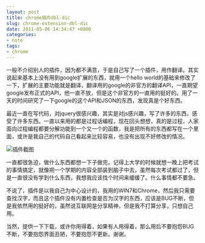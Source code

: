 ```yaml
---
layout: post
title: chrome插件dbl-dic
slug: chrome-extension-dbl-dic
date: 2011-05-06 14:34:47 +0800
categories:
- note
tags:
- chrome
---
```


一般不介绍别人的插件，因为都不满意，于是自己写了一个插件，用作翻译。其实说起来基本上没有用到google扩展的东西，就用一个hello world的基础来修改了一下，扩展的主要功能就是翻译，翻译用的google的非官方的翻译API，一直期望google发布正式的API，他一直不放，但是这个非官方的一直用的挺好的。用了一天的时间研究了一下google的这个API和JSON的东西，发现真是个好东西。


最近一直在写代码，对jquery很感兴趣，其实是对js感兴趣，写了许多的东西，感受了许多东西。一直以来用的都是过程话编程，现在回头想想，真的是过程，人家面向过程编程都要分解功能到一个又一个的函数，我是把所有的东西都写在一个里面，或许是我自己的代码自己看起来比较容易，也没有出现不好修改的情况。

<img src="{{ site.path.uploads }}2011/05/06/chrome-extension-dbl-dic/dbldic.png" alt="插件截图" />

一直都很急迫，做什么东西都想一下子做完。记得上大学的时候就想一晚上把考试的事情搞定，就像把一个学期的内容全部装到脑子中去，虽然每次考试都过了，但是一直很没有学到什么东西，我想我应该找个时间来缓缓了。什么事情都不要急。

不说了，插件是以我自己为中心设计的，我用的WIN7和Chrome，然后我只需要查找汉字，而且这个插件没有内置检查是否为汉字的东西，应该是BUG不断，但是我依然用的挺好的，虽然说互联网是分享精神，但是我不打算分享，只想自己用。

当然，提供一下下载，或许你用得着，如果有人用得着，那么用后不要抱怨BUG不断，不要抱怨界面丑陋，不要抱怨不更新。谢谢。
